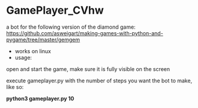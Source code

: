 # GamePlayer_CVhw

a bot for the following version of the diamond game:  
https://github.com/asweigart/making-games-with-python-and-pygame/tree/master/gemgem

* works on linux
* usage:
 
 open and start the game, make sure it is fully visible on the screen
 
 execute gameplayer.py with the number of steps you want the bot to make, like so:

__python3 gameplayer.py 10__
